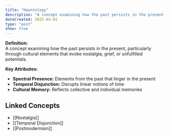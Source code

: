 ```yaml
---
title: "Hauntology"
description: "A concept examining how the past persists in the present, particularly through cultural elements that evoke nostalgia, grief, or unfulfilled potentials."
dateCreated: 2025-04-01
type: "post"
show: true
---
```


**Definition:**  
A concept examining how the past persists in the present, particularly through cultural elements that evoke nostalgia, grief, or unfulfilled potentials.

**Key Attributes:**  
- **Spectral Presence:** Elements from the past that linger in the present  
- **Temporal Disjunction:** Disrupts linear notions of time  
- **Cultural Memory:** Reflects collective and individual memories

## Linked Concepts
- [[Nostalgia]]
- [[Temporal Disjunction]]
- [[Postmodernism]]
